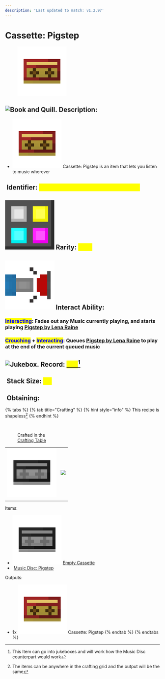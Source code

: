 ```yaml
---
description: 'Last updated to match: v1.2.97'
---
```


# Cassette: Pigstep

<figure><img src="https://github.com/ItsMePok/PFE/blob/wikiAssets/cassette/cassette_mc_disc_pigstep.png?raw=true" alt=""><figcaption></figcaption></figure>

## <img src="https://minecraft.wiki/images/Book_and_Quill_JE2_BE2.png?2128f" alt="Book and Quill." data-size="line"> Description: <a href="#description" id="description"></a>

* <img src="https://github.com/ItsMePok/PFE/blob/wikiAssets/cassette/cassette_mc_disc_pigstep.png?raw=true" alt="" data-size="line"> Cassette: Pigstep is an item that lets you listen to music wherever

## <img src="https://minecraft.wiki/images/Name_Tag_JE2_BE2.png?cbdc1" alt="" data-size="line"> Identifier: <mark style="color:yellow;">poke:cassette\_mc\_disc\_pigstep</mark> <a href="#identifier" id="identifier"></a>

## <img src="https://github.com/ItsMePok/PFE/blob/wikiAssets/MiscIcons/Rarity.png?raw=true" alt="Rarity." data-size="line"> Rarity: <mark style="color:yellow;">Rare</mark> <a href="#rarity" id="rarity"></a>

## <img src="https://github.com/ItsMePok/PFE/blob/wikiAssets/MiscIcons/InteractAbility.png?raw=true" alt="Interact Ability." data-size="line"> Interact Ability: <a href="#interact-ability" id="interact-ability"></a>

### <mark style="color:blue;">**Interacting**</mark>: Fades out any Music currently playing, and starts playing [Pigstep by Lena Raine](https://minecraft.wiki/w/Music_Disc_Pigstep) <a href="#interacting" id="interacting"></a>

### <mark style="color:blue;">**Crouching**</mark>**&#x20;+&#x20;**<mark style="color:blue;">**Interacting**</mark>: Queues [Pigstep by Lena Raine](https://minecraft.wiki/w/Music_Disc_Pigstep) to play at the end of the current queued music <a href="#crouch-interacting" id="crouch-interacting"></a>

## <img src="https://minecraft.wiki/images/Jukebox_JE2_BE2.png?50367" alt="Jukebox." data-size="line"> Record: [<mark style="color:yellow;">Yes</mark>](#user-content-fn-1)[^1] <a href="#crouch-interacting" id="crouch-interacting"></a>

## <img src="https://minecraft.wiki/images/Light_Gray_Bundle_JE1_BE1.png?b552e" alt="" data-size="line"> Stack Size: <mark style="color:yellow;">64</mark> <a href="#stack-size" id="stack-size"></a>

## <img src="https://minecraft.wiki/images/thumb/Crafting_Table_JE4_BE3.png/150px-Crafting_Table_JE4_BE3.png?5767f" alt="" data-size="line"> Obtaining: <a href="#obtaining" id="obtaining"></a>

{% tabs %}
{% tab title="Crafting" %}
{% hint style="info" %}
This recipe is shapeless[^2]
{% endhint %}

<figure><img src="https://minecraft.wiki/images/thumb/Crafting_Table_JE4_BE3.png/150px-Crafting_Table_JE4_BE3.png?5767f" alt=""><figcaption><p>Crafted in the<br><a href="https://minecraft.wiki/w/Crafting_Table">Crafting Table</a></p></figcaption></figure>

|                                                                                                          |                                                                         |
| :------------------------------------------------------------------------------------------------------: | :---------------------------------------------------------------------: |
| ![Empty Cassette.](https://github.com/ItsMePok/PFE/blob/wikiAssets/cassette/empty_cassette.png?raw=true) | ![](https://minecraft.wiki/images/Music_Disc_Pigstep_JE1_BE1.png?b760c) |
|                                                                                                          |                                                                         |

Items:

* <img src="https://github.com/ItsMePok/PFE/blob/wikiAssets/cassette/empty_cassette.png?raw=true" alt="Empty Cassette." data-size="line"> [Empty Cassette](../empty-cassette.md)
* <img src="https://minecraft.wiki/images/Music_Disc_Pigstep_JE1_BE1.png?b760c" alt="" data-size="line"> [Music Disc: Pigstep](https://minecraft.wiki/w/Music_Disc_Pigstep)

Outputs:

* 1x <img src="https://github.com/ItsMePok/PFE/blob/wikiAssets/cassette/cassette_mc_disc_pigstep.png?raw=true" alt="" data-size="line"> Cassette: Pigstep
{% endtab %}
{% endtabs %}

[^1]: This Item can go into jukeboxes and will work how the Music Disc counterpart would work

[^2]: The items can be anywhere in the crafting grid and the output will be the same
